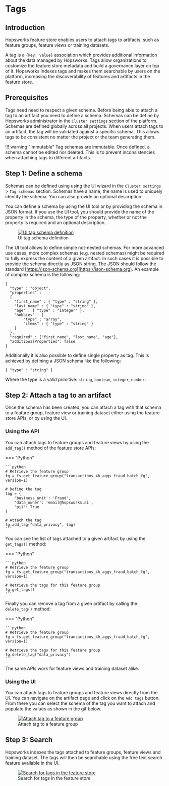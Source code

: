 # Tags 

## Introduction

Hopsworks feature store enables users to attach tags to artifacts, such as feature groups, feature views or training datasets.

A tag is a `{key: value}` association which provides additional information about the data managed by Hopsworks. Tags allow organizations to customize the feature store metadata and build a governance layer on top of it. Hopsworks indexes tags and makes them searchable by users on the platform, increasing the discoverability of features and artifacts in the feature store.

## Prerequisites

Tags need need to respect a given schema. Before being able to attach a tag to an artifact you need to define a schema.
Schemas can be define by Hopsworks administrator in the `Cluster settings` section of the platform. Schemas are defined globally across all projects. When users attach tags to an artifact, the tag will be validated against a specific schema. This allows tags to be consistent no matter the project or the team generating them. 

!!! warning "Immutable"
    Tag schemas are immutable. Once defined, a schema cannot be edited nor deleted. This is to prevent inconsistencies when attaching tags to different artifacts.

## Step 1: Define a schema

Schemas can be defined using using the UI wizard in the `Cluster settings` > `Tag schemas` section. 
Schemas have a name, the name is used to uniquely identify the schema. You can also provide an optional description.

You can define a schema by using the UI tool or by providing the schema in JSON format.
If you use the UI tool, you should provide the name of the property in the schema, the type of the property, whether or not the property is required and an optional description. 

<p align="center">
  <figure>
    <a  href="../../../../assets/images/guides/tags/tags_schema_simple.png">
      <img src="../../../../assets/images/guides/tags/tags_schema_simple.png" alt="UI tag schema definition">
    </a>
    <figcaption>UI tag schema definition</figcaption>
  </figure>
</p>

The UI tool allows to define simple not-nested schemas. For more advanced use cases, more complex schemas (e.g. nested schemas) might be required to fully express the content of a given artifact.
In such cases it is possible to provide the schema directly as JSON string. The JSON should follow the standard [https://json-schema.org](https://json-schema.org). An example of complex schema is the following:

```
{
  "type" : "object",
  "properties" :
  {
    "first_name" : { "type" : "string" },
    "last_name" : { "type" : "string" },
    "age" : { "type" : "integer" },
    "hobbies" : {
        "type" : "array",
        "items" : { "type" : "string" }
    }
  },
  "required" : ["first_name", "last_name", "age"],
  "additionalProperties": false
}
```

Additionally it is also possible to define single property as tag. This is achieved by defining a JSON schema like the following:

```
{ "type" : "string" }
```

Where the type is a valid primitive: `string`, `boolean`, `integer`, `number`.

## Step 2: Attach a tag to an artifact

Once the schema has been created, you can attach a tag with that schema to a feature group, feature view or training dataset either using the feature store APIs, or by using the UI.

### Using the API

You can attach tags to feature groups and feature views by using the `add_tag()` method of the feature store APIs:

=== "Python"

    ```python
    # Retrieve the feature group
    fg = fs.get_feature_group("transactions_4h_aggs_fraud_batch_fg", version=1)

    # Define the tag
    tag = {
        'business_unit': 'Fraud',
        'data_owner': 'email@hopsworks.ai',
        'pii': True
    }

    # Attach the tag
    fg.add_tag("data_privacy", tag) 
    ```

You can see the list of tags attached to a given artifact by using the `get_tags()` method:

=== "Python"

    ```python
    # Retrieve the feature group
    fg = fs.get_feature_group("transactions_4h_aggs_fraud_batch_fg", version=1)

    # Retrieve the tags for this feature group 
    fg.get_tags()
    ```

Finally you can remove a tag from a given artifact by calling the `delete_tag()` method:

=== "Python"

    ```python
    # Retrieve the feature group
    fg = fs.get_feature_group("transactions_4h_aggs_fraud_batch_fg", version=1)

    # Retrieve the tags for this feature group 
    fg.delete_tag("data_privacy")
    ```

The same APIs work for feature views and training dataset alike.

### Using the UI

You can attach tags to feature groups and feature views directly from the UI. You can navigate on the artifact page and click on the `Add tags` button. From there you can select the schema of the tag you want to attach and populate the values as shown in the gif below.

<p align="center">
  <figure>
    <a  href="../../../../assets/images/guides/tags/tags_ui.gif">
      <img src="../../../../assets/images/guides/tags/tags_ui.gif" alt="Attach tag to a feature group">
    </a>
    <figcaption>Attach tag to a feature group</figcaption>
  </figure>
</p>

## Step 3: Search

Hopsworks indexes the tags attached to feature groups, feature views and training dataset. The tags will then be searchable using the free text search feature available in the UI.

<p align="center">
  <figure>
    <a  href="../../../../assets/images/guides/tags/search_ui.gif">
      <img src="../../../../assets/images/guides/tags/search_ui.gif" alt="Search for tags in the feature store">
    </a>
    <figcaption>Search for tags in the feature store</figcaption>
  </figure>
</p>
